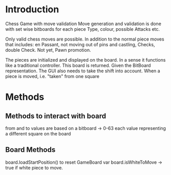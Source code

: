 # Introduction
Chess Game with move validation
Move generation and validation is done with set wise bitboards for each piece Type, colour, possible Attacks etc.

Only valid chess moves are possible. 
In addition to the normal piece moves that includes: en Passant, not moving out of pins and castling, Checks, double Check.
Not yet, Pawn promotion.

The pieces are initialized and displayed on the board. In a sense it functions like a traditional controller.
This board is returned. Given the BitBoard representation. The GUI also needs to take the shift into account. 
When a piece is moved, i.e.  "taken" from one square

# Methods
## Methods to interact with board
from and to values are based on a bitboard -> 0-63
each value representing a different square on the board



## Board Methods
board.loadStartPosition() to reset GameBoard
var board.isWhiteToMove -> true if white piece to move.

